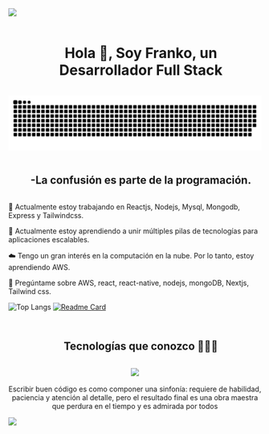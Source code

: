 
<!--horizontal divider(gradiant)-->
<img src="https://user-images.githubusercontent.com/73097560/115834477-dbab4500-a447-11eb-908a-139a6edaec5c.gif">

<!--h1 without bottom border-->
<div id="user-content-toc">
  <ul align="center">
    <summary><h1 style="display: inline-block">Hola 👋, Soy Franko, un Desarrollador Full Stack </h1></summary>
  </ul>
</div>


<!--- snake -->
<div align="center">
  <img  src="https://github.com/1999AZZAR/1999AZZAR/blob/main/resources/img/grid-snake.svg"
       alt="snake" /></a>
</div>


<!--h2 without bottom border-->
<div id="user-content-toc">
  <ul align="center">
    <summary><h2 style="display: inline-block">-La confusión es parte de la programación.</h2></summary>
  </ul>
</div>



  <!--Intro start-->
🔭 Actualmente estoy trabajando en Reactjs, Nodejs, Mysql, Mongodb, Express y Tailwindcss.

🌱 Actualmente estoy aprendiendo a unir múltiples pilas de tecnologías para aplicaciones escalables.

☁️ Tengo un gran interés en la computación en la nube. Por lo tanto, estoy aprendiendo AWS.

💬 Pregúntame sobre AWS, react, react-native, nodejs, mongoDB, Nextjs, Tailwind css.

![Top Langs](https://github-readme-stats.vercel.app/api/top-langs/?username=Lostovayne&layout=compact)
[![Readme Card](https://github-readme-stats.vercel.app/api/pin/?username=Lostovayne&repo=servidor-web-con-node-y-pagina-heroes-de-react)](https://github.com/Lostovayne/servidor-web-con-node-y-pagina-heroes-de-react)

<!--Intro end-->







<!--- stats & Trophy (start) -->
<p align="center">
  <!--- stats (start) -->
<table align="center">
<tr border="none">


</tr>
</table>

</p>        
<!--- stats (end) -->


<!--h1 without bottom border-->
<div id="user-content-toc">
  <ul align="center">
    <summary><h2 style="display: inline-block">Tecnologías que conozco 👨🏻‍💻</h2></summary>
  </ul>
</div>
<!--tech stack icons-->
<p align="center">
  <a href="https://skillicons.dev">
    <img src="https://skillicons.dev/icons?i=git,github,aws,bootstrap,css,discord,docker,express,figma,firebase,bash,github,html,java,js,linux,md,materialui,mongodb,mysql,postgres,supabase,react,nextjs,nestjs,nodejs,postman,py,redux,tailwind,ts,astro,bash,flutter,jest,mongodb,prisma,supabase,sequelize vscode,vite&perline=14" />
  </a>
</p>



<p align="center">
Escribir buen código es como componer una sinfonía: requiere de habilidad, paciencia y atención al detalle, pero el resultado final es una obra maestra que perdura en el tiempo y es admirada por todos
  
</p>




<!--horizontal divider(gradiant)-->
<img src="https://user-images.githubusercontent.com/73097560/115834477-dbab4500-a447-11eb-908a-139a6edaec5c.gif">

